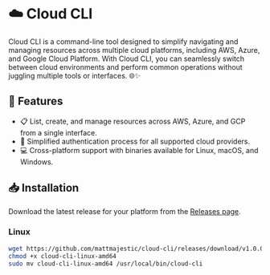 # ☁️ Cloud CLI

Cloud CLI is a command-line tool designed to simplify navigating and managing resources across multiple cloud platforms, including AWS, Azure, and Google Cloud Platform. With Cloud CLI, you can seamlessly switch between cloud environments and perform common operations without juggling multiple tools or interfaces. 🌐✨

## 🚀 Features

- 📋 List, create, and manage resources across AWS, Azure, and GCP from a single interface.
- 🔐 Simplified authentication process for all supported cloud providers.
- 💻 Cross-platform support with binaries available for Linux, macOS, and Windows.

## 📥 Installation

Download the latest release for your platform from the [Releases page](https://github.com/mattmajestic/cloud-cli/releases).

### Linux

```bash
wget https://github.com/mattmajestic/cloud-cli/releases/download/v1.0.0/cloud-cli-linux-amd64
chmod +x cloud-cli-linux-amd64
sudo mv cloud-cli-linux-amd64 /usr/local/bin/cloud-cli
```